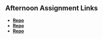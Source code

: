 ## Afternoon Assignment Links

* **[Repo](https://github.com/JCHU14/<ASSIGNMENT_REPO>)**
* **[Repo](https://github.com/JCHU14/<ASSIGNMENT_REPO>)**
* **[Repo](https://github.com/JCHU14/<ASSIGNMENT_REPO>)**
